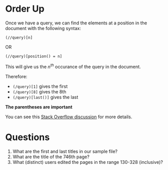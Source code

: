 # Order Up

Once we have a query, we can find the elements at a position in the document with the following syntax:

```
(//query)[n]
```
OR
```
(//query)[position() = n]
```

 This will give us the $n^{th}$ occurance of the query in the document. 
 
 Therefore:
 * `(/query)[1]` gives the first
 * `(/query)[8]` gives the 8th
 * `(/query)[last()]` gives the last

**The parentheses are important**


You can see this [Stack Overflow discussion](https://stackoverflow.com/questions/3674569/how-to-select-specified-node-within-xpath-node-sets-by-index-with-selenium) for more details. 

# Questions


1) What are the first and last titles in our sample file?
2) What are the title of the 746th page? 
3) What (distinct) users edited the pages in the range 130-328 (inclusive)? 
